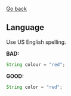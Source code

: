 
[Go back](../JavaCodingStandard.md)

## Language

Use US English spelling.

__BAD:__

```java
String colour = "red";
```

__GOOD:__

```java
String color = "red";
```
